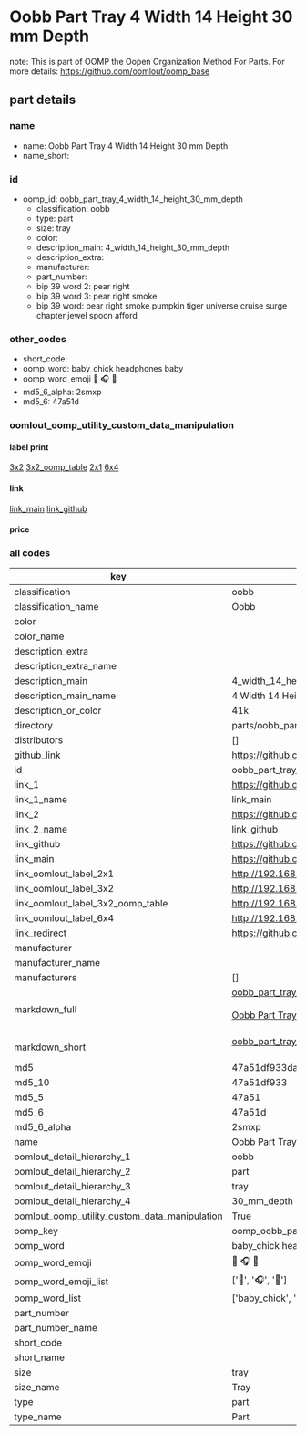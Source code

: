 # Oobb Part Tray 4 Width 14 Height 30 mm Depth  

note: This is part of OOMP the Oopen Organization Method For Parts. For more details: https://github.com/oomlout/oomp_base

##  part details
  







### name
* name: Oobb Part Tray 4 Width 14 Height 30 mm Depth
* name_short: 
### id
* oomp_id: oobb_part_tray_4_width_14_height_30_mm_depth
  * classification: oobb
  * type: part
  * size: tray
  * color: 
  * description_main: 4_width_14_height_30_mm_depth
  * description_extra: 
  * manufacturer: 
  * part_number: 
  * bip 39 word 2: pear right
  * bip 39 word 3: pear right smoke
  * bip 39 word: pear right smoke pumpkin tiger universe cruise surge chapter jewel spoon afford

### other_codes
* short_code: 
* oomp_word: baby_chick headphones baby
* oomp_word_emoji :baby_chick: :headphones: :baby:
* md5_6_alpha: 2smxp
* md5_6: 47a51d






### oomlout_oomp_utility_custom_data_manipulation
#### label print
[3x2](http://192.168.1.245:1112/?label=oomp%202smxp)
[3x2_oomp_table](http://192.168.1.108:1112/?label=oomp%202smxp)
[2x1](http://192.168.1.242:1112/?label=oomp%202smxp)
[6x4](http://192.168.1.55:1112/?label=oomp%202smxp)    

#### link

[link_main](https://github.com/oomlout/oomlout_oomp_version_1_messy/tree/main/parts/oobb_part_tray_4_width_14_height_30_mm_depth) [link_github](https://github.com/oomlout/oomlout_oomp_version_1_messy/tree/main/parts/oobb_part_tray_4_width_14_height_30_mm_depth)                             

#### price







### all codes 
| key | value |  
| --- | --- |  
| classification | oobb |  
| classification_name | Oobb |  
| color |  |  
| color_name |  |  
| description_extra |  |  
| description_extra_name |  |  
| description_main | 4_width_14_height_30_mm_depth |  
| description_main_name | 4 Width 14 Height 30 mm Depth |  
| description_or_color | 41k |  
| directory | parts/oobb_part_tray_4_width_14_height_30_mm_depth |  
| distributors | [] |  
| github_link | https://github.com/oomlout/oomlout_oomp_part_src/tree/main/parts/oobb_part_tray_4_width_14_height_30_mm_depth |  
| id | oobb_part_tray_4_width_14_height_30_mm_depth |  
| link_1 | https://github.com/oomlout/oomlout_oomp_version_1_messy/tree/main/parts/oobb_part_tray_4_width_14_height_30_mm_depth |  
| link_1_name | link_main |  
| link_2 | https://github.com/oomlout/oomlout_oomp_version_1_messy/tree/main/parts/oobb_part_tray_4_width_14_height_30_mm_depth |  
| link_2_name | link_github |  
| link_github | https://github.com/oomlout/oomlout_oomp_version_1_messy/tree/main/parts/oobb_part_tray_4_width_14_height_30_mm_depth |  
| link_main | https://github.com/oomlout/oomlout_oomp_version_1_messy/tree/main/parts/oobb_part_tray_4_width_14_height_30_mm_depth |  
| link_oomlout_label_2x1 | http://192.168.1.242:1112/?label=oomp%202smxp |  
| link_oomlout_label_3x2 | http://192.168.1.245:1112/?label=oomp%202smxp |  
| link_oomlout_label_3x2_oomp_table | http://192.168.1.108:1112/?label=oomp%202smxp |  
| link_oomlout_label_6x4 | http://192.168.1.55:1112/?label=oomp%202smxp |  
| link_redirect | https://github.com/oomlout/oomlout_oomp_version_1_messy/tree/main/parts/oobb_part_tray_4_width_14_height_30_mm_depth |  
| manufacturer |  |  
| manufacturer_name |  |  
| manufacturers | [] |  
| markdown_full | [oobb_part_tray_4_width_14_height_30_mm_depth](none)<br>[](none)<br>[Oobb Part Tray 4 Width 14 Height 30 Mm Depth](none)<br><br> |  
| markdown_short | [oobb_part_tray_4_width_14_height_30_mm_depth](none)<br><br> |  
| md5 | 47a51df933da4697b770fadb99ae7510 |  
| md5_10 | 47a51df933 |  
| md5_5 | 47a51 |  
| md5_6 | 47a51d |  
| md5_6_alpha | 2smxp |  
| name | Oobb Part Tray 4 Width 14 Height 30 mm Depth |  
| oomlout_detail_hierarchy_1 | oobb |  
| oomlout_detail_hierarchy_2 | part |  
| oomlout_detail_hierarchy_3 | tray |  
| oomlout_detail_hierarchy_4 | 30_mm_depth |  
| oomlout_oomp_utility_custom_data_manipulation | True |  
| oomp_key | oomp_oobb_part_tray_4_width_14_height_30_mm_depth |  
| oomp_word | baby_chick headphones baby |  
| oomp_word_emoji | :baby_chick: :headphones: :baby: |  
| oomp_word_emoji_list | [':baby_chick:', ':headphones:', ':baby:'] |  
| oomp_word_list | ['baby_chick', 'headphones', 'baby'] |  
| part_number |  |  
| part_number_name |  |  
| short_code |  |  
| short_name |  |  
| size | tray |  
| size_name | Tray |  
| type | part |  
| type_name | Part |  
